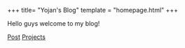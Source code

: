 +++
title= "Yojan's Blog"
template = "homepage.html"
+++

Hello guys welcome to my blog!

[Post]([./posts/_index.md]) [Projects]([./posts/_index.md])
